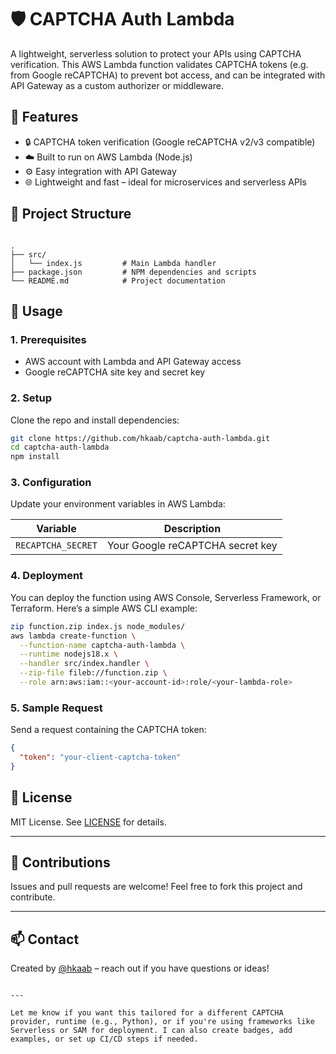 # 🛡️ CAPTCHA Auth Lambda

A lightweight, serverless solution to protect your APIs using CAPTCHA verification. This AWS Lambda function validates CAPTCHA tokens (e.g. from Google reCAPTCHA) to prevent bot access, and can be integrated with API Gateway as a custom authorizer or middleware.

## 🚀 Features

- 🔒 CAPTCHA token verification (Google reCAPTCHA v2/v3 compatible)
- ☁️ Built to run on AWS Lambda (Node.js)
- ⚙️ Easy integration with API Gateway
- 🌐 Lightweight and fast – ideal for microservices and serverless APIs

## 📁 Project Structure

```

.
├── src/
│   └── index.js         # Main Lambda handler
├── package.json         # NPM dependencies and scripts
└── README.md            # Project documentation

```

## 🧪 Usage

### 1. Prerequisites

- AWS account with Lambda and API Gateway access
- Google reCAPTCHA site key and secret key

### 2. Setup

Clone the repo and install dependencies:

```bash
git clone https://github.com/hkaab/captcha-auth-lambda.git
cd captcha-auth-lambda
npm install
````

### 3. Configuration

Update your environment variables in AWS Lambda:

| Variable           | Description                      |
| ------------------ | -------------------------------- |
| `RECAPTCHA_SECRET` | Your Google reCAPTCHA secret key |

### 4. Deployment

You can deploy the function using AWS Console, Serverless Framework, or Terraform. Here’s a simple AWS CLI example:

```bash
zip function.zip index.js node_modules/
aws lambda create-function \
  --function-name captcha-auth-lambda \
  --runtime nodejs18.x \
  --handler src/index.handler \
  --zip-file fileb://function.zip \
  --role arn:aws:iam::<your-account-id>:role/<your-lambda-role>
```

### 5. Sample Request

Send a request containing the CAPTCHA token:

```json
{
  "token": "your-client-captcha-token"
}
```


## 📄 License

MIT License. See [LICENSE](./LICENSE) for details.

---

## 🙌 Contributions

Issues and pull requests are welcome! Feel free to fork this project and contribute.

---

## 📫 Contact

Created by [@hkaab](https://github.com/hkaab) – reach out if you have questions or ideas!

```

---

Let me know if you want this tailored for a different CAPTCHA provider, runtime (e.g., Python), or if you're using frameworks like Serverless or SAM for deployment. I can also create badges, add examples, or set up CI/CD steps if needed.
```
